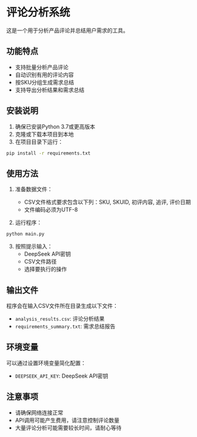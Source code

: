 # 评论分析系统

这是一个用于分析产品评论并总结用户需求的工具。

## 功能特点

- 支持批量分析产品评论
- 自动识别有用的评论内容
- 按SKU分组生成需求总结
- 支持导出分析结果和需求总结

## 安装说明

1. 确保已安装Python 3.7或更高版本
2. 克隆或下载本项目到本地
3. 在项目目录下运行：
```bash
pip install -r requirements.txt
```

## 使用方法

1. 准备数据文件：
   - CSV文件格式要求包含以下列：SKU, SKUID, 初评内容, 追评, 评价日期
   - 文件编码必须为UTF-8

2. 运行程序：
```bash
python main.py
```

3. 按照提示输入：
   - DeepSeek API密钥
   - CSV文件路径
   - 选择要执行的操作

## 输出文件

程序会在输入CSV文件所在目录生成以下文件：

- `analysis_results.csv`: 评论分析结果
- `requirements_summary.txt`: 需求总结报告

## 环境变量

可以通过设置环境变量简化配置：

- `DEEPSEEK_API_KEY`: DeepSeek API密钥

## 注意事项

- 请确保网络连接正常
- API调用可能产生费用，请注意控制评论数量
- 大量评论分析可能需要较长时间，请耐心等待